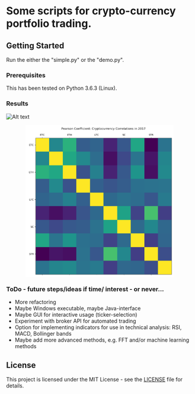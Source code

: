 <!---
  A comment: Use "grip" to preview changes in local browser, before commit.
-->
# Some scripts for crypto-currency portfolio trading.


## Getting Started
Run the either the "simple.py" or the "demo.py".


### Prerequisites
This has been tested on Python 3.6.3 (Linux).


### Results
![Alt text](/doc/Program_output_example.png?raw=true "Program output - example")

<center><img src="/doc/PearsonCorr_2017.png" width="400" title="2017-correlation matrix" align="middle"></center>


### ToDo - future steps/ideas if time/ interest - or never...
* More refactoring
* Maybe Windows executable, maybe Java-interface
* Maybe GUI for interactive usage (ticker-selection)
* Experiment with broker API for automated trading
* Option for implementing indicators for use in technical analysis: RSI, MACD, Bollinger bands
* Maybe add more advanced methods, e.g. FFT and/or machine learning methods


## License
This project is licensed under the MIT License - see the [LICENSE](LICENSE) file for details.
